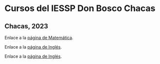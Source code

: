 # Cursos del IESSP Don Bosco Chacas

## Chacas, 2023

Enlace a la [página de Matemática](maths/matemática.md).

Enlace a la [página de Inglés](english/inglés.md).

Enlace a la [página de Inglés](research/investigación.md).